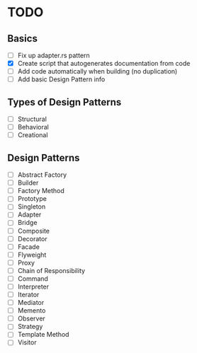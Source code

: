 TODO
====

## Basics

- [ ] Fix up adapter.rs pattern
- [x] Create script that autogenerates documentation from code
- [ ] Add code automatically when building (no duplication)
- [ ] Add basic Design Pattern info

## Types of Design Patterns

- [ ] Structural
- [ ] Behavioral
- [ ] Creational

## Design Patterns

- [ ] Abstract Factory
- [ ] Builder
- [ ] Factory Method
- [ ] Prototype
- [ ] Singleton
- [ ] Adapter
- [ ] Bridge
- [ ] Composite
- [ ] Decorator
- [ ] Facade
- [ ] Flyweight
- [ ] Proxy
- [ ] Chain of Responsibility
- [ ] Command
- [ ] Interpreter
- [ ] Iterator
- [ ] Mediator
- [ ] Memento
- [ ] Observer
- [ ] Strategy
- [ ] Template Method
- [ ] Visitor
